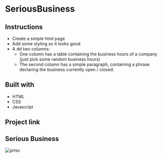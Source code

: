 # SeriousBusiness

## Instructions

* Create a simple html page
* Add some styling so it looks good
* A dd two columns:
  * One column has a table containing the business hours of a company (just pick some random business hours)
  * The second column has a simple paragraph, containing a phrase declaring the business currently open / closed.
  
## Built with

- HTML
- CSS
- Javascript

## Project link


## Serious Business

![prtsc](https://user-images.githubusercontent.com/49682756/65493001-3ec2a780-deb2-11e9-8cff-0bebdacfdab1.png)
